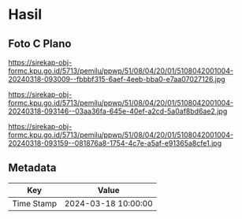 # Hasil

## Foto C Plano

https://sirekap-obj-formc.kpu.go.id/5713/pemilu/ppwp/51/08/04/20/01/5108042001004-20240318-093009--fbbbf315-6aef-4eeb-bba0-e7aa07027126.jpg

https://sirekap-obj-formc.kpu.go.id/5713/pemilu/ppwp/51/08/04/20/01/5108042001004-20240318-093146--03aa36fa-645e-40ef-a2cd-5a0af8bd6ae2.jpg

https://sirekap-obj-formc.kpu.go.id/5713/pemilu/ppwp/51/08/04/20/01/5108042001004-20240318-093159--081876a8-1754-4c7e-a5af-e91365a8cfe1.jpg


## Metadata

| Key        | Value               |
| ---------- | ------------------- |
| Time Stamp | 2024-03-18 10:00:00 |



